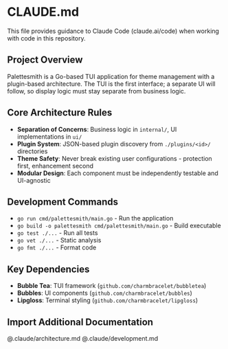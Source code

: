 # CLAUDE.md

This file provides guidance to Claude Code (claude.ai/code) when working with code in this repository.

## Project Overview

Palettesmith is a Go-based TUI application for theme management with a plugin-based architecture. The TUI is the first interface; a separate UI will follow, so display logic must stay separate from business logic.

## Core Architecture Rules

- **Separation of Concerns**: Business logic in `internal/`, UI implementations in `ui/`
- **Plugin System**: JSON-based plugin discovery from `./plugins/<id>/` directories
- **Theme Safety**: Never break existing user configurations - protection first, enhancement second
- **Modular Design**: Each component must be independently testable and UI-agnostic

## Development Commands

- `go run cmd/palettesmith/main.go` - Run the application
- `go build -o palettesmith cmd/palettesmith/main.go` - Build executable  
- `go test ./...` - Run all tests
- `go vet ./...` - Static analysis
- `go fmt ./...` - Format code

## Key Dependencies

- **Bubble Tea**: TUI framework (`github.com/charmbracelet/bubbletea`)
- **Bubbles**: UI components (`github.com/charmbracelet/bubbles`)
- **Lipgloss**: Terminal styling (`github.com/charmbracelet/lipgloss`)

## Import Additional Documentation

@.claude/architecture.md
@.claude/development.md